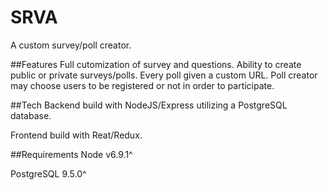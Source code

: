 # SRVA
A custom survey/poll creator.  

##Features
Full cutomization of survey and questions. Ability to create public or private surveys/polls. Every poll given a custom URL. Poll creator may choose users to be registered or not in order to participate. 

##Tech
Backend build with NodeJS/Express utilizing a PostgreSQL database. 

Frontend build with Reat/Redux.

##Requirements
Node v6.9.1^

PostgreSQL 9.5.0^
